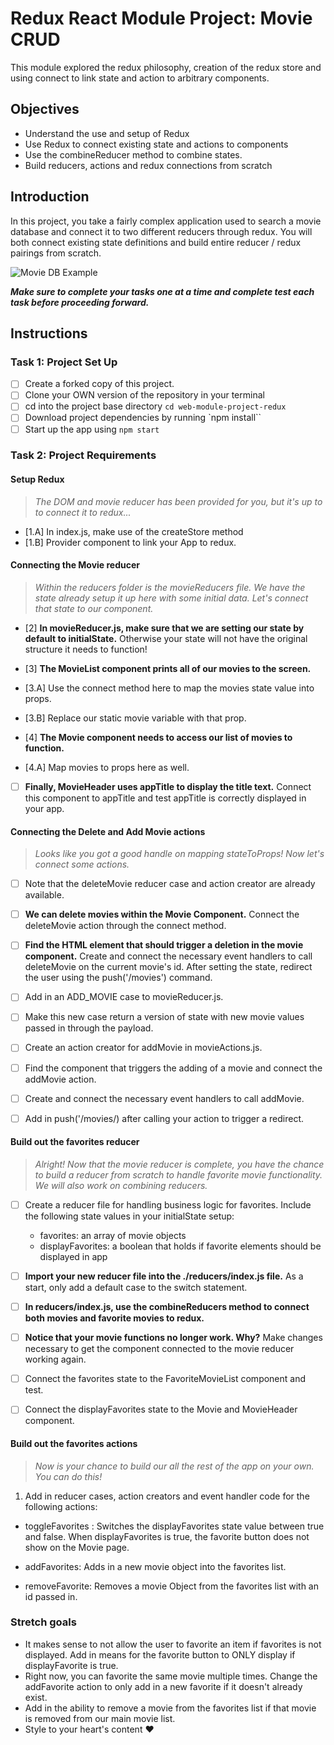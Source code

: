 # Redux React Module Project: Movie CRUD

This module explored the redux philosophy, creation of the redux store and using connect to link state and action to arbitrary components.

## Objectives

- Understand the use and setup of Redux
- Use Redux to connect existing state and actions to components
- Use the combineReducer method to combine states.
- Build reducers, actions and redux connections from scratch

## Introduction

In this project, you take a fairly complex application used to search a movie database and connect it to two different reducers through redux. You will both connect existing state definitions and build entire reducer / redux pairings from scratch.

![Movie DB Example](project-goals.gif)

**_Make sure to complete your tasks one at a time and complete test each task before proceeding forward._**

## Instructions

### Task 1: Project Set Up

- [ ] Create a forked copy of this project.
- [ ] Clone your OWN version of the repository in your terminal
- [ ] cd into the project base directory `cd web-module-project-redux`
- [ ] Download project dependencies by running `npm install``
- [ ] Start up the app using `npm start`

### Task 2: Project Requirements

#### Setup Redux

> _The DOM and movie reducer has been provided for you, but it's up to to connect it to redux..._

- [1.A] In index.js, make use of the createStore method
- [1.B] Provider component to link your App to redux.

#### Connecting the Movie reducer

> _Within the reducers folder is the movieReducers file. We have the state already setup it up here with some initial data. Let's connect that state to our component._

- [2] **In movieReducer.js, make sure that we are setting our state by default to initialState.** Otherwise your state will not have the original structure it needs to function!

- [3] **The MovieList component prints all of our movies to the screen.**
- [3.A] Use the connect method here to map the movies state value into props.
- [3.B] Replace our static movie variable with that prop.

- [4] **The Movie component needs to access our list of movies to function.**
- [4.A] Map movies to props here as well.

- [ ] **Finally, MovieHeader uses appTitle to display the title text.** Connect this component to appTitle and test appTitle is correctly displayed in your app.

#### Connecting the Delete and Add Movie actions

> _Looks like you got a good handle on mapping stateToProps! Now let's connect some actions._

- [ ] Note that the deleteMovie reducer case and action creator are already available.

- [ ] **We can delete movies within the Movie Component.** Connect the deleteMovie action through the connect method.

- [ ] **Find the HTML element that should trigger a deletion in the movie component.** Create and connect the necessary event handlers to call deleteMovie on the current movie's id. After setting the state, redirect the user using the push('/movies') command.

- [ ] Add in an ADD_MOVIE case to movieReducer.js.
- [ ] Make this new case return a version of state with new movie values passed in through the payload.
- [ ] Create an action creator for addMovie in movieActions.js.
- [ ] Find the component that triggers the adding of a movie and connect the addMovie action.
- [ ] Create and connect the necessary event handlers to call addMovie.
- [ ] Add in push('/movies/) after calling your action to trigger a redirect.

#### Build out the favorites reducer

> _Alright! Now that the movie reducer is complete, you have the chance to build a reducer from scratch to handle favorite movie functionality. We will also work on combining reducers._

- [ ] Create a reducer file for handling business logic for favorites. Include the following state values in your initialState setup:

  - favorites: an array of movie objects
  - displayFavorites: a boolean that holds if favorite elements should be displayed in app

- [ ] **Import your new reducer file into the ./reducers/index.js file.** As a start, only add a default case to the switch statement.

- [ ] **In reducers/index.js, use the combineReducers method to connect both movies and favorite movies to redux.**

- [ ] **Notice that your movie functions no longer work. Why?** Make changes necessary to get the component connected to the movie reducer working again.

- [ ] Connect the favorites state to the FavoriteMovieList component and test.

- [ ] Connect the displayFavorites state to the Movie and MovieHeader component.

#### Build out the favorites actions

> _Now is your chance to build our all the rest of the app on your own. You can do this!_

1. Add in reducer cases, action creators and event handler code for the following actions:

- toggleFavorites : Switches the displayFavorites state value between true and false. When displayFavorites is true, the favorite button does not show on the Movie page.

- addFavorites: Adds in a new movie object into the favorites list.
- removeFavorite: Removes a movie Object from the favorites list with an id passed in.

### Stretch goals

- It makes sense to not allow the user to favorite an item if favorites is not displayed. Add in means for the favorite button to ONLY display if displayFavorite is true.
- Right now, you can favorite the same movie multiple times. Change the addFavorite action to only add in a new favorite if it doesn't already exist.
- Add in the ability to remove a movie from the favorites list if that movie is removed from our main movie list.
- Style to your heart's content ❤️

